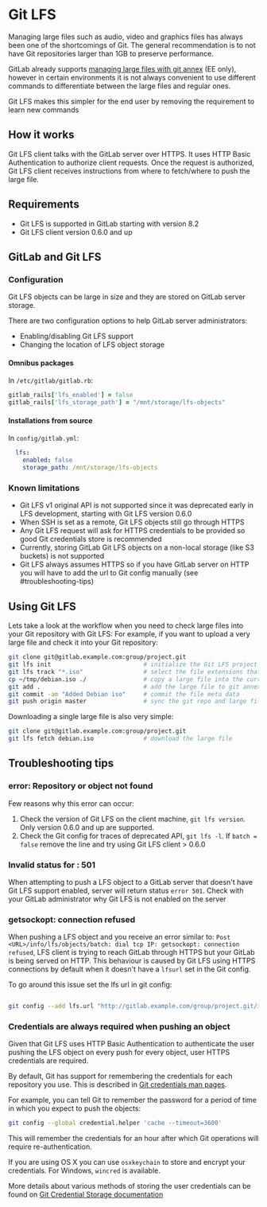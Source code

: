 # Git LFS

Managing large files such as audio, video and graphics files has always been one of the shortcomings of Git.
The general recommendation is to not have Git repositories larger than 1GB to preserve performance.

GitLab already supports [managing large files with git annex](http://doc.gitlab.com/ee/workflow/git_annex.html) (EE only), however in certain
environments it is not always convenient to use different commands to differentiate between the large files and regular ones.

Git LFS makes this simpler for the end user by removing the requirement to learn new commands
<!-- more -->

## How it works

Git LFS client talks with the GitLab server over HTTPS. It uses HTTP Basic Authentication to authorize client requests.
Once the request is authorized, Git LFS client receives instructions from where to fetch/where to push the large file.

## Requirements

* Git LFS is supported in GitLab starting with version 8.2
* Git LFS client version 0.6.0 and up

## GitLab and Git LFS

### Configuration

Git LFS objects can be large in size and they are stored on GitLab server storage.

There are two configuration options to help GitLab server administrators:

* Enabling/disabling Git LFS support
* Changing the location of LFS object storage

#### Omnibus packages

In `/etc/gitlab/gitlab.rb`:

```ruby
gitlab_rails['lfs_enabled'] = false
gitlab_rails['lfs_storage_path'] = "/mnt/storage/lfs-objects"
```

#### Installations from source

In `config/gitlab.yml`:

```yaml
  lfs:
    enabled: false
    storage_path: /mnt/storage/lfs-objects
```

### Known limitations

* Git LFS v1 original API is not supported since it was deprecated early in LFS development, starting with Git LFS version 0.6.0
* When SSH is set as a remote, Git LFS objects still go through HTTPS
* Any Git LFS request will ask for HTTPS credentials to be provided so good Git credentials store is recommended
* Currently, storing GitLab Git LFS objects on a non-local storage (like S3 buckets) is not supported
* Git LFS always assumes HTTPS so if you have GitLab server on HTTP you will have to add the url to Git config manually (see #troubleshooting-tips)

## Using Git LFS

Lets take a look at the workflow when you need to check large files into your Git repository with Git LFS:
For example, if you want to upload a very large file and check it into your Git repository:

```bash
git clone git@gitlab.example.com:group/project.git
git lfs init                          # initialize the Git LFS project project
git lfs track "*.iso"                 # select the file extensions that you want to treat as large files
cp ~/tmp/debian.iso ./                # copy a large file into the current directory
git add .                             # add the large file to git annex
git commit -am "Added Debian iso"     # commit the file meta data
git push origin master                # sync the git repo and large file to the GitLab server
```

Downloading a single large file is also very simple:

```bash
git clone git@gitlab.example.com:group/project.git
git lfs fetch debian.iso              # download the large file
```


## Troubleshooting tips

### error: Repository or object not found

Few reasons why this error can occur:

1. Check the version of Git LFS on the client machine, `git lfs version`. Only version 0.6.0 and up are supported.
1. Check the Git config for traces of deprecated API, `git lfs -l`. If `batch = false` remove the line and try using Git LFS client > 0.6.0

### Invalid status for <url> : 501

When attempting to push a LFS object to a GitLab server that doesn't have Git LFS support enabled, server will return status `error 501`. Check with your GitLab administrator why Git LFS is not enabled on the server

### getsockopt: connection refused

When pushing a LFS object and you receive an error similar to: `Post <URL>/info/lfs/objects/batch: dial tcp IP: getsockopt: connection refused`,
LFS client is trying to reach GitLab through HTTPS but your GitLab is being served on HTTP.
This behaviour is caused by Git LFS using HTTPS connections by default when it doesn't have a `lfsurl` set in the Git config.

To go around this issue set the lfs url in git config:

```bash

git config --add lfs.url "http://gitlab.example.com/group/project.git/info/lfs/objects/batch"
```

### Credentials are always required when pushing an object

Given that Git LFS uses HTTP Basic Authentication to authenticate the user pushing the LFS object on every push for every object, user HTTPS credentials are required.

By default, Git has support for remembering the credentials for each repository you use. This is described in [Git credentials man pages](https://git-scm.com/docs/gitcredentials).

For example, you can tell Git to remember the password for a period of time in which you expect to push the objects:

```bash
git config --global credential.helper 'cache --timeout=3600'
```

This will remember the credentials for an hour after which Git operations will require re-authentication.

If you are using OS X you can use `osxkeychain` to store and encrypt your credentials. For Windows, `wincred` is available.

More details about various methods of storing the user credentials can be found on [Git Credential Storage documentation](https://git-scm.com/book/en/v2/Git-Tools-Credential-Storage)


